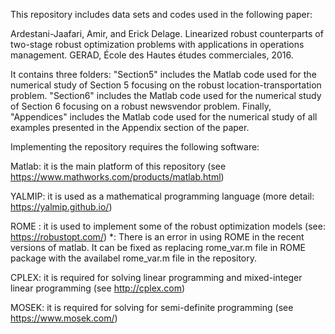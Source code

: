 This repository includes data sets and codes used in the following paper:

Ardestani-Jaafari, Amir, and Erick Delage. Linearized robust counterparts of two-stage robust optimization problems with applications in operations management. GERAD, École des Hautes études commerciales, 2016.

It contains three folders: "Section5" includes the Matlab code used for the numerical study of Section 5 focusing on the robust location-transportation problem. "Section6" includes the Matlab code used for the numerical study of Section 6 focusing on a robust newsvendor problem. Finally, "Appendices" includes the  Matlab code used for the numerical study of all examples presented in the Appendix section of the paper.

Implementing the repository requires the following software:

Matlab: it is the main platform of this repository (see https://www.mathworks.com/products/matlab.html)

YALMIP: it is used as a mathematical programming language (more detail: https://yalmip.github.io/)

ROME : it is used to implement some of the robust optimization models (see: https://robustopt.com/)
*: There is an error in using ROME in the recent versions of matlab. It can be fixed as replacing rome_var.m file in ROME package with the availabel rome_var.m file in the repository.

CPLEX: it is required for solving linear programming and mixed-integer linear programming (see http://cplex.com)

MOSEK: it is required for solving for semi-definite programming (see https://www.mosek.com/)
